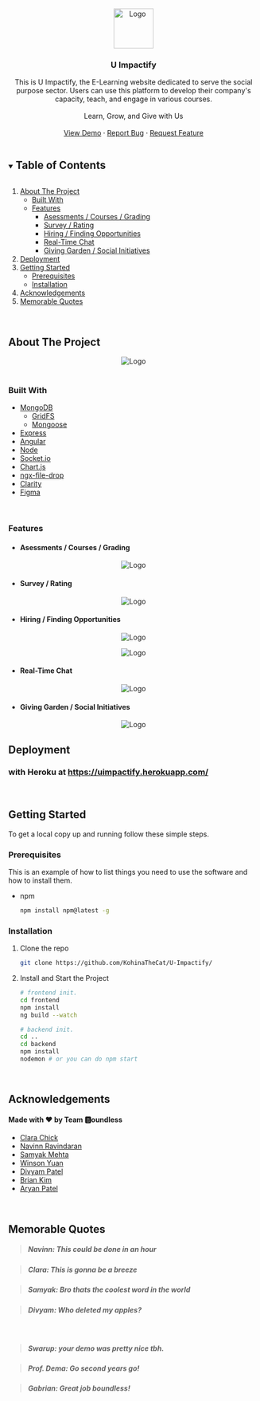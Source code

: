 <!-- PROJECT LOGO -->
<br />

<p align="center">
  <a href="https://github.com/KohinaTheCat/U-Impactify">
    <img src="readme_imgs/uLogo.png" alt="Logo" width="80" height="80">
  </a>


  <h3 align="center">U Impactify</h3>

  <p align="center">
    This is U Impactify, the E-Learning website dedicated to serve the social purpose sector. Users can use this platform to develop their company's capacity, teach, and engage in various courses.
      <br/>
      <br/>
      Learn, Grow, and Give with Us
      <br/>
       <br/>
    <a href="https://uimpactify.herokuapp.com/dashboard">View Demo</a>
    ·
    <a href="https://github.com/KohinaTheCat/U-Impactify/issues">Report Bug</a>
    ·
    <a href="https://github.com/KohinaTheCat/U-Impactify/issues">Request Feature</a>
  </p>

</p>

<!-- TABLE OF CONTENTS -->

<details open="open">
  <summary><h2 style="display: inline-block">Table of Contents</h2></summary>
  <ol>
    <li>
      <a href="#about-the-project">About The Project</a>
      <ul>
        <li><a href="#built-with">Built With</a></li>
      </ul>
        <ul>
        <li><a href="#features">Features</a>
            <ul>
        		<li><a href="#asessments-/-courses-/-grading">Asessments / Courses / Grading</a></li>
                <li><a href="#survey-/-rating">Survey / Rating</a></li>
                <li><a href="#hiring-/-finding-opportunities">Hiring / Finding Opportunities</a></li>
                <li><a href="#real-time-chat">Real-Time Chat</a></li>
                <li><a href="#giving-garden-/-social-initiatives">Giving Garden / Social Initiatives</a></li>
      		</ul>
                </li>
      </ul>
    </li>
      <li><a href="#deployment">Deployment</a></li>
    <li>
      <a href="#getting-started">Getting Started</a>
      <ul>
        <li><a href="#prerequisites">Prerequisites</a></li>
        <li><a href="#installation">Installation</a></li>
      </ul>
    </li>
    <li><a href="#acknowledgements">Acknowledgements</a></li>
      <li><a href="#memorable-quotes">Memorable Quotes</a></li>
  </ol>
</details>

<br/>

<!-- ABOUT THE PROJECT -->

## About The Project

<p align="center">
    <img src="readme_imgs/about_page.gif" alt="Logo">

<br/>

<br/>

### Built With

* [MongoDB](https://www.mongodb.com/)
  * [GridFS](https://docs.mongodb.com/manual/core/gridfs/)
  * [Mongoose](https://mongoosejs.com/)
* [Express](https://expressjs.com/)
* [Angular](https://angular.io/)
* [Node](https://nodejs.org/en/)
* [Socket.io](https://socket.io/)
* [Chart.js](https://www.chartjs.org/)
* [ngx-file-drop](https://www.npmjs.com/package/ngx-file-drop)
* [Clarity](https://clarity.design/)
* [Figma](https://www.figma.com/)

<br/>

### Features

- #### Asessments / Courses / Grading

<p align="center">
    <img src="readme_imgs/analytics.PNG" alt="Logo">

- #### Survey / Rating

<p align="center">
    <img src="readme_imgs/reviews.PNG" alt="Logo">

- #### Hiring / Finding Opportunities

<p align="center">
    <img src="readme_imgs/volopp.PNG" alt="Logo">

<p align="center">
    <img src="readme_imgs/oppoverview.PNG" alt="Logo">

- #### Real-Time Chat

<p align="center">
    <img src="readme_imgs/rtchat.PNG" alt="Logo">

- #### Giving Garden / Social Initiatives

<p align="center">
    <img src="readme_imgs/giving garden.PNG" alt="Logo">

<!-- GETTING STARTED -->

<br/>

## Deployment 

### with Heroku at https://uimpactify.herokuapp.com/

<br/>

## Getting Started

To get a local copy up and running follow these simple steps.

### Prerequisites

This is an example of how to list things you need to use the software and how to install them.
* npm
  ```sh
  npm install npm@latest -g
  ```

### Installation

1. Clone the repo
   ```sh
   git clone https://github.com/KohinaTheCat/U-Impactify/
   ```
2. Install and Start the Project
   ```sh
   # frontend init.
   cd frontend
   npm install
   ng build --watch
   
   # backend init.
   cd ..
   cd backend
   npm install
   nodemon # or you can do npm start
   ```

<br/>

<!-- ACKNOWLEDGEMENTS -->

## Acknowledgements

#### Made with :heart: by Team :b:oundless

* [Clara Chick](https://github.com/KohinaTheCat)
* [Navinn Ravindaran](https://github.com/navn-r)
* [Samyak Mehta](https://github.com/Samyakk123)
* [Winson Yuan](https://github.com/booooper)
* [Divyam Patel](https://github.com/divyam-p)
* [Brian Kim](https://github.com/briankkim99)
* [Aryan Patel](https://github.com/AryPat)

<br/>

## Memorable Quotes 

> ##### Navinn: This could be done in an hour

> ##### Clara: This is gonna be a breeze

> ##### Samyak: Bro thats the coolest word in the world

> ##### Divyam:  Who deleted my apples?

<br/>

> ##### Swarup: your demo was pretty nice tbh.

> ##### Prof. Dema: Go second years go!

> ##### Gabrian: Great job boundless!

